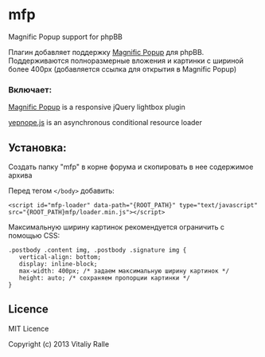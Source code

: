 # mfp

Magnific Popup support for phpBB

Плагин добавляет поддержку [Magnific Popup](http://dimsemenov.com/plugins/magnific-popup/)  для phpBB. Поддерживаются полноразмерные вложения и картинки с шириной более 400px (добавляется ссылка для открытия в Magnific Popup)

### Включает:

[Magnific Popup](http://dimsemenov.com/plugins/magnific-popup/) is a responsive jQuery lightbox plugin

[yepnope.js](http://yepnopejs.com/) is an asynchronous conditional resource loader

## Установка:

Создать папку "mfp" в корне форума и скопировать в нее содержимое архива

Перед тегом `</body>` добавить:
```
<script id="mfp-loader" data-path="{ROOT_PATH}" type="text/javascript" src="{ROOT_PATH}mfp/loader.min.js"></script>
```

Максимальную ширину картинок рекомендуется ограничить с помощью CSS:
```
.postbody .content img, .postbody .signature img {
   vertical-align: bottom;
   display: inline-block;
   max-width: 400px; /* задаем максимальную ширину картинок */
   height: auto; /* сохраняем пропорции картинки */
}
```

## Licence

MIT Licence

Copyright (c) 2013 Vitaliy Ralle
